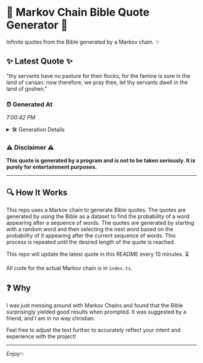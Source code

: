 # 📖 Markov Chain Bible Quote Generator 📖

Infinite quotes from the Bible generated by a Markov chain. ✨

## ✨ Latest Quote ✨
"thy servants have no pasture for their flocks; for the famine is sore in the land of canaan: now therefore, we pray thee, let thy servants dwell in the land of goshen."

### ⏰ Generated At
*7:00:42 PM*

<details>
    <summary>🛠️ Generation Details</summary>
    <p>
        <strong>🌱 Seed:</strong> thy<br>
        <strong>🔄 Iterations:</strong> 31<br>
        <strong>📜 Context History:</strong><br>[ thy ]: servants<br>[ thy, servants ]: have<br>[ thy, servants, have ]: no<br>[ thy, servants, have, no ]: pasture<br>[ thy, servants, have, no, pasture ]: for<br>[ thy, servants, have, no, pasture, for ]: their<br>[ servants, have, no, pasture, for, their ]: flocks;<br>[ have, no, pasture, for, their, flocks; ]: for<br>[ no, pasture, for, their, flocks;, for ]: the<br>[ pasture, for, their, flocks;, for, the ]: famine<br>[ for, their, flocks;, for, the, famine ]: is<br>[ their, flocks;, for, the, famine, is ]: sore<br>[ flocks;, for, the, famine, is, sore ]: in<br>[ for, the, famine, is, sore, in ]: the<br>[ the, famine, is, sore, in, the ]: land<br>[ famine, is, sore, in, the, land ]: of<br>[ is, sore, in, the, land, of ]: canaan:<br>[ sore, in, the, land, of, canaan: ]: now<br>[ in, the, land, of, canaan:, now ]: therefore,<br>[ the, land, of, canaan:, now, therefore, ]: we<br>[ land, of, canaan:, now, therefore,, we ]: pray<br>[ of, canaan:, now, therefore,, we, pray ]: thee,<br>[ canaan:, now, therefore,, we, pray, thee, ]: let<br>[ now, therefore,, we, pray, thee,, let ]: thy<br>[ therefore,, we, pray, thee,, let, thy ]: servants<br>[ we, pray, thee,, let, thy, servants ]: dwell<br>[ pray, thee,, let, thy, servants, dwell ]: in<br>[ thee,, let, thy, servants, dwell, in ]: the<br>[ let, thy, servants, dwell, in, the ]: land<br>[ thy, servants, dwell, in, the, land ]: of<br>[ servants, dwell, in, the, land, of ]: goshen.<br>
    </p>
</details>

### ⚠️ Disclaimer ⚠️
**This quote is generated by a program and is not to be taken seriously. It is purely for entertainment purposes.**

---

## 🔍 How It Works

This repo uses a Markov chain to generate Bible quotes. The quotes are generated by using the Bible as a dataset to find the probability of a word appearing after a sequence of words. The quotes are generated by starting with a random word and then selecting the next word based on the probability of it appearing after the current sequence of words. This process is repeated until the desired length of the quote is reached.

This repo will update the latest quote in this README every 10 minutes. ⏳

All code for the actual Markov chain is in `index.ts`.

## ❓ Why

I was just messing around with Markov Chains and found that the Bible surprisingly yielded good results when prompted. 
It was suggested by a friend, and I am in no way christian.

Feel free to adjust the text further to accurately reflect your intent and experience with the project!

---

*Enjoy*✨
